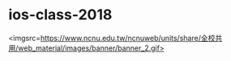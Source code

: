 # ios-class-2018
<imgsrc=https://www.ncnu.edu.tw/ncnuweb/units/share/全校共用/web_material/images/banner/banner_2.gif>
